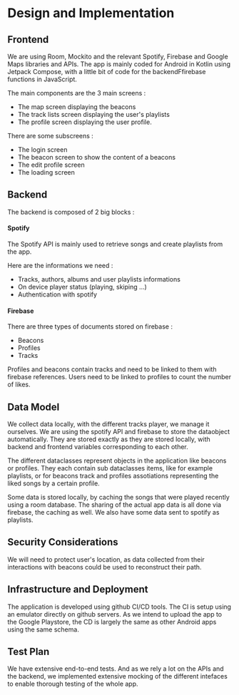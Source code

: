 # Design and Implementation

## Frontend

We are using Room, Mockito and the relevant Spotify, Firebase and Google Maps libraries and APIs. The app is mainly coded for Android in Kotlin using Jetpack Compose, with a little bit of code for the backendFfirebase functions in JavaScript. 

The main components are the 3 main screens : 

- The map screen displaying the beacons
- The track lists screen displaying the user's playlists
- The profile screen displaying the user profile.

There are some subscreens : 

- The login screen
- The beacon screen to show the content of a beacons
- The edit profile screen
- The loading screen

## Backend

The backend is composed of 2 big blocks :

#### Spotify

The Spotify API is mainly used to retrieve songs and create playlists from the app.

Here are the informations we need : 

- Tracks, authors, albums and user playlists informations
- On device player status (playing, skiping ...)
- Authentication with spotify

#### Firebase

There are three types of documents stored on firebase :

- Beacons 
- Profiles
- Tracks

Profiles and beacons contain tracks and need to be linked to them with firebase references. Users need to be linked to profiles to count the number of likes.

## Data Model

We collect data locally, with the different tracks player, we manage it ourselves. We are using the spotify API and firebase to store the dataobject automatically. They are stored exactly as they are stored locally, with backend and frontend variables corresponding to each other.

The different dataclasses represent objects in the application like beacons or profiles.
They each contain sub dataclasses items, like for example playlists, or for beacons track and profiles assotiations representing the liked songs by a certain profile.

Some data is stored locally, by caching the songs that were played recently using a room database.
The sharing of the actual app data is all done via firebase, the caching as well. We also have some data sent to spotify as playlists.

## Security Considerations
We will need to protect user's location, as data collected from their interactions with beacons could be used to reconstruct their path.

## Infrastructure and Deployment

The application is developed using github CI/CD tools. The CI is setup using an emulator directly on github servers. As we intend to upload the app to the Google Playstore, the CD is largely the same as other Android apps using the same schema.

## Test Plan

We have extensive end-to-end tests. And as we rely a lot on the APIs and the backend, we implemented extensive mocking of the different intefaces to enable thorough testing of the whole app.

